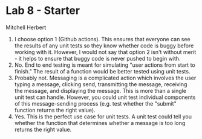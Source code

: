 # Lab 8 - Starter
Mitchell Herbert

1. I choose option 1 (Github actions). This ensures that everyone can see the results of any unit tests so they know whether code is buggy before working with it. However, I would not say that option 2 isn't without merit - it helps to ensure that buggy code is never pushed to begin with.
2. No. End to end testing is meant for simulating "user actions from start to finish." The result of a function would be better tested using unit tests.
3. Probably not. Messaging is a complicated action which involves the user typing a message, clicking send, transmitting the message, receiving the message, and displaying the message. This is more than a single unit test can handle. However, you could unit test individual components of this message-sending process (e.g. test whether the "submit" function returns the right value).
4. Yes. This is the perfect use case for unit tests. A unit test could tell you whether the function that determines whether a message is too long returns the right value.
